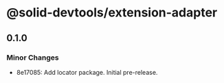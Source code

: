 # @solid-devtools/extension-adapter

## 0.1.0

### Minor Changes

- 8e17085: Add locator package. Initial pre-release.
